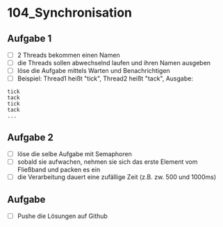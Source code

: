 # 104_Synchronisation

## Aufgabe 1
- [ ] 2 Threads bekommen einen Namen
- [ ] die Threads sollen abwechselnd laufen und ihren Namen ausgeben
- [ ] löse die Aufgabe mittels Warten und Benachrichtigen
- [ ] Beispiel: Thread1 heißt "tick", Thread2 heißt "tack", Ausgabe:

```
tick
tack
tick
tack
...
```

## Aufgabe 2
- [ ] löse die selbe Aufgabe mit Semaphoren
- [ ] sobald sie aufwachen, nehmen sie sich das erste Element vom Fließband und packen es ein
- [ ] die Verarbeitung dauert eine zufällige Zeit (z.B. zw. 500 und 1000ms)

## Aufgabe
- [ ] Pushe die Lösungen auf Github
